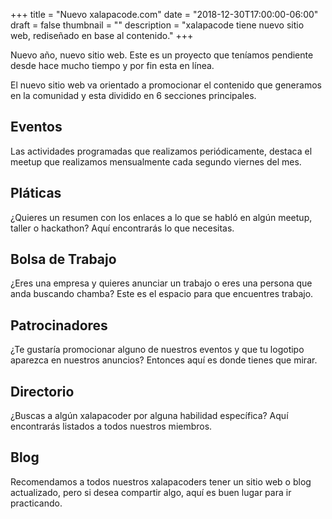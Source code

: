 +++
title = "Nuevo xalapacode.com"
date = "2018-12-30T17:00:00-06:00"
draft = false
thumbnail = ""
description = "xalapacode tiene nuevo sitio web, rediseñado en base al contenido."
+++

Nuevo año, nuevo sitio web. Este es un proyecto que teníamos pendiente desde hace mucho tiempo y por fin esta en línea.

El nuevo sitio web va orientado a promocionar el contenido que generamos en la comunidad y esta dividido en 6 secciones principales.

## Eventos

Las actividades programadas que realizamos periódicamente, destaca el meetup que realizamos mensualmente cada segundo viernes del mes.

## Pláticas

¿Quieres un resumen con los enlaces a lo que se habló en algún meetup, taller o hackathon? Aquí encontrarás lo que necesitas.

## Bolsa de Trabajo

¿Eres una empresa y quieres anunciar un trabajo o eres una persona que anda buscando chamba? Este es el espacio para que encuentres trabajo.

## Patrocinadores

¿Te gustaría promocionar alguno de nuestros eventos y que tu logotipo aparezca en nuestros anuncios? Entonces aquí es donde tienes que mirar.

## Directorio

¿Buscas a algún xalapacoder por alguna habilidad específica? Aquí encontrarás listados a todos nuestros miembros.

## Blog

Recomendamos a todos nuestros xalapacoders tener un sitio web o blog actualizado, pero si desea compartir algo, aquí es buen lugar para ir practicando.
